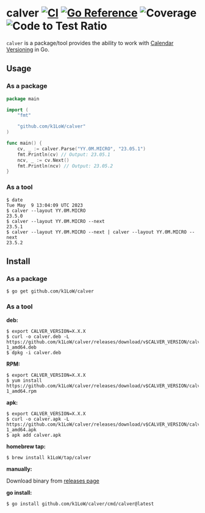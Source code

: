 # calver [![CI](https://github.com/k1LoW/calver/actions/workflows/ci.yml/badge.svg)](https://github.com/k1LoW/calver/actions/workflows/ci.yml) [![Go Reference](https://pkg.go.dev/badge/github.com/k1LoW/calver.svg)](https://pkg.go.dev/github.com/k1LoW/calver) ![Coverage](https://raw.githubusercontent.com/k1LoW/octocovs/main/badges/k1LoW/calver/coverage.svg) ![Code to Test Ratio](https://raw.githubusercontent.com/k1LoW/octocovs/main/badges/k1LoW/calver/ratio.svg)

`calver` is a package/tool provides the ability to work with [Calendar Versioning](https://calver.org/) in Go.

## Usage

### As a package

``` go
package main

import (
	"fmt"

	"github.com/k1LoW/calver"
)

func main() {
	cv, _ := calver.Parse("YY.0M.MICRO", "23.05.1")
	fmt.Println(cv) // Output: 23.05.1
	ncv, _ := cv.Next()
	fmt.Println(ncv) // Output: 23.05.2
}
```

### As a tool

``` console
$ date
Tue May  9 13:04:09 UTC 2023
$ calver --layout YY.0M.MICRO
23.5.0
$ calver --layout YY.0M.MICRO --next
23.5.1
$ calver --layout YY.0M.MICRO --next | calver --layout YY.0M.MICRO --next
23.5.2
```

## Install

### As a package

```console
$ go get github.com/k1LoW/calver
```

### As a tool

**deb:**

``` console
$ export CALVER_VERSION=X.X.X
$ curl -o calver.deb -L https://github.com/k1LoW/calver/releases/download/v$CALVER_VERSION/calver_$CALVER_VERSION-1_amd64.deb
$ dpkg -i calver.deb
```

**RPM:**

``` console
$ export CALVER_VERSION=X.X.X
$ yum install https://github.com/k1LoW/calver/releases/download/v$CALVER_VERSION/calver_$CALVER_VERSION-1_amd64.rpm
```

**apk:**

``` console
$ export CALVER_VERSION=X.X.X
$ curl -o calver.apk -L https://github.com/k1LoW/calver/releases/download/v$CALVER_VERSION/calver_$CALVER_VERSION-1_amd64.apk
$ apk add calver.apk
```

**homebrew tap:**

```console
$ brew install k1LoW/tap/calver
```

**manually:**

Download binary from [releases page](https://github.com/k1LoW/calver/releases)

**go install:**

```console
$ go install github.com/k1LoW/calver/cmd/calver@latest
```
